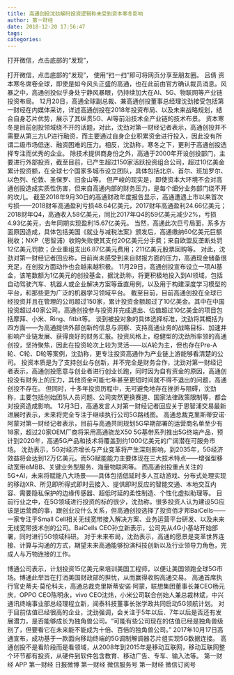 ```yaml
---
title: 高通创投沈劲解码投资逻辑称未受到资本寒冬影响
author: 第一财经
date: 2018-12-20 17:56:47
tags: 
categories: 
---
```

打开微信，点击底部的“发现”，
<!-- more -->
打开微信，点击底部的“发现”，
使用“扫一扫”即可将网页分享至朋友圈。
吕倩
资本寒冬席卷全球，即使是如今风头正盛的高通，也在此前由官方确认裁员消息。风暴之中，高通创投似乎身处宁静风暴眼，仍持续加大在AI、5G、物联网等产业链投资布局。
12月20日，高通全球副总裁、兼高通创投董事总经理沈劲接受包括第一财经在内媒体采访，详述高通创投在2018年投资布局、以及未来战略规划，结合自身芯片优势，展示了其纵贯5G、AI等前沿技术全产业链的技术布景。
资本寒冬是目前创投领域绕不开的话题，对此，沈劲对第一财经记者表示，高通创投并不需要从第三方LP进行融资，而主要通过自身企业积累资金进行投入，因此没有所谓二级市场低迷、融资困难的压力。相反，沈劲称，寒冬之下，更利于高通创投选择专注而优秀的企业。
除技术提供商身份之外，高通于2000年开设创投部门，主要进行外部投资，截至目前，已产生超过150家活跃投资组合公司，超过10亿美金累计投资额，在全球七个国家多城市设立团队，具体包括北京、首尔、班加罗尔、以色列、伦敦、圣保罗、旧金山等。
但严峻的现实是，即使资本大环境不会对高通创投造成实质性伤害，但来自高通内部的财务压力，是每个细分业务部门绕不开的坎儿。
截至2018年9月30日的高通财政年度报告显示，高通遭遇上市以来首次亏损——2018财年高通盈利亏损48.64亿美元，2017财年高通盈利24.66亿美元；2018财年Q4，高通收入58亿美元，同比2017年Q4的59亿美元减少2%，亏损4.93亿美元，去年同期实现盈利15.67亿美元。
当然，高通此次巨亏局面，系多方面原因造成，具体包括美国《就业与减税法案》颁发后，高通缴纳60亿美元巨额税收；NXP（恩智浦）收购失败使其支付20亿美元分手费；来自欧盟反垄断处罚12亿美元罚款；企业重组支出6.87亿美元费用；211亿美元股票回购等。
对此，沈劲对第一财经记者回应称，目前尚未感受到来自财报方面的压力，高通现金储备很充足，在创投方面动作也会越来越积极。
11月29日，高通创投宣布设立一项AI基金，该笔数额为1亿美元的创投基金，据沈劲称，将更积极地投入到AI领域，包括自动驾驶汽车、机器人或企业解决方案等垂直用例，以及用于构建深度学习模型的平台，和那些更为广泛的机器学习领域平台。
截至目前，目前高通创投在全球已经投资并且在管理的公司超过150家，累计投资金额超过了10亿美金。其中在中国投资超过40家公司。高通创投参与投资并完成退出、估值超过10亿美金的项目包括摩拜、小米、Ring、fitbit等。
谈到被投对象的具体选择标准，沈劲将其概括为四方面——为高通提供外部创新的信息与洞察、支持高通业务的战略目标、加速并影响产业链发展、获得良好的财务汇报。投资风格上，稳健型的沈劲所率领的高通创投，坚持聚焦，因此在投资轮次上较为灵活——以A轮为主，但也存在Pre-A轮、C轮、D轮等案例，沈劲称，更专注投资高通作为产业链上游能够看清楚的公司。
投资本质是为了支持创业与创新，并不完全是财务合作，沈劲对第一财经记者表示，高通创投愿意与创业者进行创业长跑，同时因为自有资金的原因，高通创投没有财务上的压力，其他资金可能七年甚至更短时间就不得不退出的问题，高通创投不存在。
但同时，十多年投资历程中，无可避免地存在挫折与阻碍，沈劲称，主要包括创始团队人员问题、公司突然更换赛道、国家法律政策限制等，都会对投资造成影响。
12月3日，高通发言人对第一财经记者回应关于恩智浦交易最新进展时表示，未来将完全专注于继续执行公司5G路线图。
高通总裁克里斯蒂安诺·阿蒙对第一财经记者表示，目前与高通共同规划5G早期部署的运营商名单至少有18家，超过20家OEM厂商将采用高通骁龙X50 5G基带系列推出5G终端产品，预计到2020年，高通5G产品和技术将覆盖到约1000亿美元的广阔潜在可服务市场。
沈劲表示，5G对经济增长与产业变革将产生深刻影响，到2035年，5G经济效益将会达到12万亿美元。而5G赋能能力主要体现在三大技术特点——增强型移动宽带eMBB、关键业务型服务、海量物联网等。
而高通创投重点关注的5G+AI，未来将赋能八大场景——具体包括低延时多人互动游戏、分布式处理实现的移动XR、所见即所得式即时云接入、提供即时反应的智能交通、本地交互内容、需要隐私保护的边缘传感器、超低时延的柔性制造、个性化虚拟助理等。
目前行业之中，在5G领域进行投资的标的很少，沈劲称，很多投资人认为建设5G应该是运营商的事，跟创业没什么关系，但高通创投选择了投资佰才邦BaiCells——一家专注于Small Cell相关无线宽带接入解决方案、业务运营平台研发、以及未来无线宽带技术创的公司。BaiCells CEO孙立新表示，公司先从4G小基站开始部署，同时进行5G领域科研。
对于未来布局，沈劲表示，高通的愿景是变革世界连接、计算与沟通的方式，期望未来高通能够扮演科技创新以及行业领导力角色，完成人与万物连接的工作。
 
 
博通公司表示，计划投资15亿美元来培训美国工程师，以便让美国领跑全球5G市场。博通此举旨在打消美国财政部的担忧，从而赢得收购高通交易。
高通首席执行官史蒂夫·莫伦科夫，高通总裁克里斯蒂安诺·阿蒙，联想集团董事长兼CEO杨元庆，OPPO CEO陈明永，vivo CEO沈炜，小米公司联合创始人兼总裁林斌，中兴通讯终端事业部总经理程立新，闻泰科技董事长张学政共同启动5G领航计划。
对于目前估值已经很高的企业，沈劲强调，会关注于5年以后、7年以后是否还有发展潜力，是否能够成长为独角兽公司。“可能有些公司现在的估值已经是独角兽级别了，但要看它在未来能不能成为十倍、百倍的独角兽公司。”
2017年10月17日高通宣布，成功基于一款面向移动终端的5G调制解调器芯片组实现5G数据连接。
高通创投不是看阶段而是看领域，从2008年到2015年是移动互联网，移动互联网整个环节都有投资，从硬件到软件包含教育、移动广告、专车、输入法等。
第一财经
APP
第一财经
日报微博
第一财经
微信服务号
第一财经
微信订阅号
